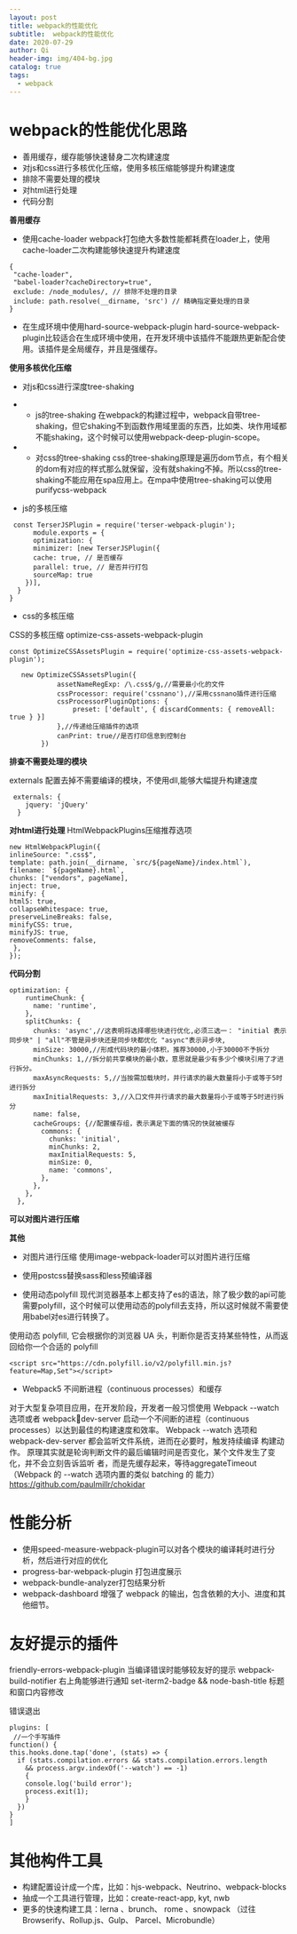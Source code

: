 ```yaml
---
layout: post
title: webpack的性能优化
subtitle:  webpack的性能优化
date: 2020-07-29
author: Qi
header-img: img/404-bg.jpg
catalog: true
tags:
  - webpack
---
```


# webpack的性能优化思路
- 善用缓存，缓存能够快速替身二次构建速度
- 对js和css进行多核优化压缩，使用多核压缩能够提升构建速度
- 排除不需要处理的模块
- 对html进行处理
- 代码分割

**善用缓存**
- 使用cache-loader
webpack打包绝大多数性能都耗费在loader上，使用cache-loader二次构建能够快速提升构建速度

```
{
 "cache-loader",
 "babel-loader?cacheDirectory=true",
 exclude: /node_modules/, // 排除不处理的⽬录
 include: path.resolve(__dirname, 'src') // 精确指定要处理的⽬录
}
```
- 在生成环境中使用hard-source-webpack-plugin
hard-source-webpack-plugin比较适合在生成环境中使用，在开发环境中该插件不能跟热更新配合使用。该插件是全局缓存，并且是强缓存。

**使用多核优化压缩**
- 对js和css进行深度tree-shaking
- - js的tree-shaking 
在webpack的构建过程中，webpack自带tree-shaking，但它shaking不到函数作用域里面的东西，比如类、块作用域都不能shaking，这个时候可以使用webpack-deep-plugin-scope。
- - 对css的tree-shaking
css的tree-shaking原理是遍历dom节点，有个相关的dom有对应的样式那么就保留，没有就shaking不掉。所以css的tree-shaking不能应用在spa应用上。在mpa中使用tree-shaking可以使用purifycss-webpack

- js的多核压缩

```
 const TerserJSPlugin = require('terser-webpack-plugin');
      module.exports = {
      optimization: {
      minimizer: [new TerserJSPlugin({
      cache: true, // 是否缓存
      parallel: true, // 是否并⾏打包
      sourceMap: true
    })],
  }
}
```
- css的多核压缩

CSS的多核压缩 optimize-css-assets-webpack-plugin

```
const OptimizeCSSAssetsPlugin = require('optimize-css-assets-webpack-plugin');

   new OptimizeCSSAssetsPlugin({
            assetNameRegExp: /\.css$/g,//需要最小化的文件
            cssProcessor: require('cssnano'),//采用cssnano插件进行压缩
            cssProcessorPluginOptions: {
                preset: ['default', { discardComments: { removeAll: true } }]
            },//传递给压缩插件的选项
            canPrint: true//是否打印信息到控制台
        })

```

**排查不需要处理的模块**

externals 配置去掉不需要编译的模块，不使用dll,能够大幅提升构建速度
```
 externals: {
    jquery: 'jQuery'
  }

```

**对html进行处理**
HtmlWebpackPlugins压缩推荐选项

```
new HtmlWebpackPlugin({
inlineSource: ".css$",
template: path.join(__dirname, `src/${pageName}/index.html`),
filename: `${pageName}.html`,
chunks: ["vendors", pageName],
inject: true,
minify: {
html5: true,
collapseWhitespace: true,
preserveLineBreaks: false,
minifyCSS: true,
minifyJS: true,
removeComments: false,
 },
});

```

**代码分割**

```
optimization: {
    runtimeChunk: {
      name: 'runtime',
    },
    splitChunks: {
      chunks: 'async',//这表明将选择哪些块进行优化,必须三选一： "initial 表示同步块" | "all"不管是异步块还是同步块都优化 "async"表示异步块,
      minSize: 30000,//形成代码块的最小体积，推荐30000,小于30000不予拆分
      minChunks: 1,//拆分前共享模块的最小数，意思就是最少有多少个模块引用了才进行拆分。
      maxAsyncRequests: 5,//当按需加载块时，并行请求的最大数量将小于或等于5时进行拆分
      maxInitialRequests: 3,//入口文件并行请求的最大数量将小于或等于5时进行拆分
      name: false,
      cacheGroups: {//配置缓存组，表示满足下面的情况的快就被缓存
        commons: {
          chunks: 'initial',
          minChunks: 2,
          maxInitialRequests: 5,
          minSize: 0,
          name: 'commons',
        },
      },
    },
  },

```

**可以对图片进行压缩**



**其他**
- 对图片进行压缩
使用image-webpack-loader可以对图片进行压缩

- 使用postcss替换sass和less预编译器

- 使用动态polyfill
现代浏览器基本上都支持了es的语法，除了极少数的api可能需要polyfill，这个时候可以使用动态的polyfill去支持，所以这时候就不需要使用babel对es进行转换了。

使⽤动态 polyfill, 它会根据你的浏览器 UA 头，判断你是否⽀持某些特性，从⽽返回给你⼀个合适的 polyfill

```
<script src="https://cdn.polyfill.io/v2/polyfill.min.js?feature=Map,Set"></script>
```

- Webpack5 不间断进程（continuous processes）和缓存

对于⼤型复杂项⽬应⽤，在开发阶段，开发者⼀般习惯使⽤ Webpack --watch 选项或者 webpackdev-server 启动⼀个不间断的进程（continuous processes）以达到最佳的构建速度和效率。
Webpack --watch 选项和 webpack-dev-server 都会监听⽂件系统，进⽽在必要时，触发持续编译
构建动作。
原理其实就是轮询判断⽂件的最后编辑时间是否变化，某个⽂件发⽣了变化，并不会⽴刻告诉监听
者，⽽是先缓存起来，等待aggregateTimeout（Webpack 的 --watch 选项内置的类似 batching 的
能⼒）
https://github.com/paulmillr/chokidar




# 性能分析
- 使用speed-measure-webpack-plugin可以对各个模块的编译耗时进行分析，然后进行对应的优化
- progress-bar-webpack-plugin 打包进度展示
- webpack-bundle-analyzer打包结果分析
- webpack-dashboard 增强了 webpack 的输出，包含依赖的⼤⼩、进度和其他细节。

# 友好提示的插件

friendly-errors-webpack-plugin 当编译错误时能够较友好的提示
webpack-build-notifier 右上角能够进行通知
set-iterm2-badge && node-bash-title 标题和窗⼝内容修改

错误退出
```
plugins: [
 //一个手写插件
function() {
this.hooks.done.tap('done', (stats) => {
  if (stats.compilation.errors && stats.compilation.errors.length
    && process.argv.indexOf('--watch') == -1)
    {
    console.log('build error');
    process.exit(1);
    }
  })
}
]
```


# 其他构件工具

- 构建配置设计成⼀个库，⽐如：hjs-webpack、Neutrino、webpack-blocks
- 抽成⼀个⼯具进⾏管理，⽐如：create-react-app, kyt, nwb
- 更多的快速构建⼯具：lerna 、brunch、 rome 、snowpack （过往Browserify、Rollup.js、Gulp、
Parcel、Microbundle）








 
